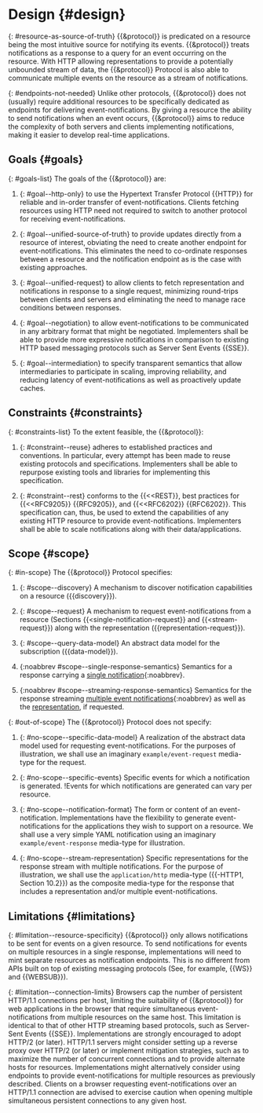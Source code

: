 # Design {#design}

{: #resource-as-source-of-truth}
{{&protocol}} is predicated on a resource being the most intuitive source for notifying its events. {{&protocol}} treats notifications as a response to a query for an event occurring on the resource. With HTTP allowing representations to provide a potentially unbounded stream of data, the {{&protocol}} Protocol is also able to communicate multiple events on the resource as a stream of notifications.

{: #endpoints-not-needed}
Unlike other protocols, {{&protocol}} does not (usually) require additional resources to be specifically dedicated as endpoints for delivering event-notifications. By giving a resource the ability to send notifications when an event occurs, {{&protocol}} aims to reduce the complexity of both servers and clients implementing notifications, making it easier to develop real-time applications.

## Goals {#goals}

{: #goals-list}
The goals of the {{&protocol}} are:

1. {: #goal--http-only}
to use the Hypertext Transfer Protocol {{HTTP}} for reliable and in-order transfer of event-notifications. Clients fetching resources using HTTP need not required to switch to another protocol for receiving event-notifications.

1. {: #goal--unified-source-of-truth}
to provide updates directly from a resource of interest, obviating the need to create another endpoint for event-notifications. This eliminates the need to co-ordinate responses between a resource and the notification endpoint as is the case with existing approaches.

1. {: #goal--unified-request}
to allow clients to fetch representation and notifications in response to a single request, minimizing round-trips between clients and servers and eliminating the need to manage race conditions between responses.

1. {: #goal--negotiation}
to allow event-notifications to be communicated in any arbitrary format that might be negotiated. Implementers shall be able to provide more expressive notifications in comparison to existing HTTP based messaging protocols such as Server Sent Events {{SSE}}.

1. {: #goal--intermediation}
to specify transparent semantics that allow intermediaries to participate in scaling, improving reliability, and reducing latency of event-notifications as well as proactively update caches.

## Constraints {#constraints}

{: #constraints-list}
To the extent feasible, the {{&protocol}}:

1. {: #constraint--reuse}
adheres to established practices and conventions. In particular, every attempt has been made to reuse existing protocols and specifications. Implementers shall be able to repurpose existing tools and libraries for implementing this specification.

1. {: #constraint--rest}
conforms to the {{<<REST}}, best practices for {{<<RFC9205}} {{RFC9205}}, and {{<<RFC6202}} {{RFC6202}}. This specification can, thus, be used to extend the capabilities of any existing HTTP resource to provide event-notifications. Implementers shall be able to scale notifications along with their data/applications.
<!--
  See my original comment on the Solid/Specification Gitter channel on 24 April 2020
  https://matrix.to/#/!PlIOdBsCTDRSCxsTGA:gitter.im/$VgCcuq2HbpLKJvxIw4witAUOsqcdhC98glgzqVI1WOY
-->

## Scope {#scope}

{: #in-scope}
The {{&protocol}} Protocol specifies:

1. {: #scope--discovery}
A mechanism to discover notification capabilities on a resource ({{discovery}}).

1. {: #scope--request}
A mechanism to request event-notifications from a resource (Sections {{<single-notification-request}} and {{<stream-request}}) along with the representation ({{representation-request}}).

1. {: #scope--query-data-model}
An abstract data model for the subscription ({{data-model}}).

1. {:noabbrev #scope--single-response-semantics}
Semantics for a response carrying a [single notification](#single-notification-response){:noabbrev}.

1. {:noabbrev #scope--streaming-response-semantics}
Semantics for the response streaming [multiple event notifications](#stream-response){:noabbrev} as well as the [representation](#representation-response), if requested.


{: #out-of-scope}
The {{&protocol}} Protocol does not specify:

1. {: #no-scope--specific-data-model}
A realization of the abstract data model used for requesting event-notifications. For the purposes of illustration, we shall use an imaginary `example/event-request` media-type for the request.

1. {: #no-scope--specific-events}
Specific events for which a notification is generated. !Events for which notifications are generated can vary per resource.

1. {: #no-scope--notification-format}
The form or content of an event-notification. Implementations have the flexibility to generate event-notifications for the applications they wish to support on a resource. We shall use a very simple YAML notification using an imaginary `example/event-response` media-type for illustration.

1. {: #no-scope--stream-representation}
Specific representations for the response stream with multiple notifications. For the purpose of illustration, we shall use the `application/http` media-type ({{-HTTP1, Section 10.2}}) as the composite media-type for the response that includes a representation and/or multiple event-notifications.

## Limitations {#limitations}

{: #limitation--resource-specificity}
{{&protocol}} only allows notifications to be sent for events on a given resource. To send notifications for events on multiple resources in a single response, implementations will need to mint separate resources as notification endpoints. This is no different from APIs built on top of existing messaging protocols (See, for example, {{WS}} and {{WEBSUB}}).

{: #limitation--connection-limits}
Browsers cap the number of persistent HTTP/1.1 connections per host, limiting the suitability of {{&protocol}} for web applications in the browser that require simultaneous event-notifications from multiple resources on the same host. This limitation is identical to that of other HTTP streaming based protocols, such as Server-Sent Events {{SSE}}. Implementations are strongly encouraged to adopt HTTP/2 (or later). HTTP/1.1 servers might consider setting up a reverse proxy over HTTP/2 (or later) or implement mitigation strategies, such as to maximize the number of concurrent connections and to provide alternate hosts for resources. Implementations might alternatively consider using endpoints to provide event-notifications for multiple resources as previously described. Clients on a browser requesting event-notifications over an HTTP/1.1 connection are advised to exercise caution when opening multiple simultaneous persistent connections to any given host.
